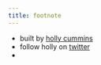```yaml
---
title: footnote
---
```


- built by [holly cummins](https://www.linkedin.com/in/holly-k-cummins/)
- follow holly on [twitter](https://twitter.com/holly_cummins)
- [<rss></rss>](rss.xml)
